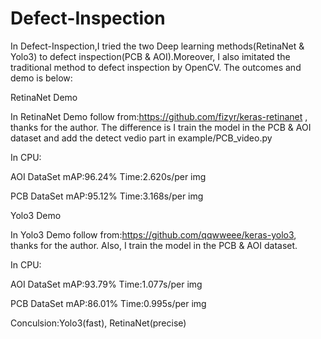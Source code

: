 # Defect-Inspection
In Defect-Inspection,I tried the two Deep learning methods(RetinaNet & Yolo3) to defect inspection(PCB & AOI).Moreover, I also imitated the traditional method to defect inspection by OpenCV.
The outcomes and demo is below:

RetinaNet  Demo

In RetinaNet Demo follow from:https://github.com/fizyr/keras-retinanet , thanks for the author.
The difference is I train the model in the PCB & AOI dataset and add the detect vedio part in example/PCB_video.py

In CPU:

AOI DataSet mAP:96.24% Time:2.620s/per img

PCB DataSet mAP:95.12% Time:3.168s/per img


Yolo3 Demo

In Yolo3 Demo follow from:https://github.com/qqwweee/keras-yolo3, thanks for the author.
Also, I train the model in the PCB & AOI dataset.

In CPU:

AOI DataSet mAP:93.79% Time:1.077s/per img

PCB DataSet mAP:86.01% Time:0.995s/per img

Conculsion:Yolo3(fast), RetinaNet(precise)
